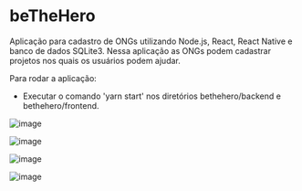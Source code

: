 # beTheHero
Aplicação para cadastro de ONGs utilizando Node.js, React, React Native e banco de dados SQLite3. Nessa aplicação as ONGs podem cadastrar projetos nos quais os usuários podem ajudar.

Para rodar a aplicação:

- Executar o comando 'yarn start' nos diretórios bethehero/backend e bethehero/frontend.

![image](https://user-images.githubusercontent.com/40468569/191631061-dbb12f45-4d1b-427b-bfaa-1c65169c0ecb.png)

![image](https://user-images.githubusercontent.com/40468569/191631081-61fca5f5-5873-4cf7-9a20-b73fc77d9916.png)

![image](https://user-images.githubusercontent.com/40468569/191631184-032eba98-92d5-4ae1-842a-e909aa7167a9.png)

![image](https://user-images.githubusercontent.com/40468569/191631280-19325b42-bc2d-4f36-940f-f5ecb1385679.png)

